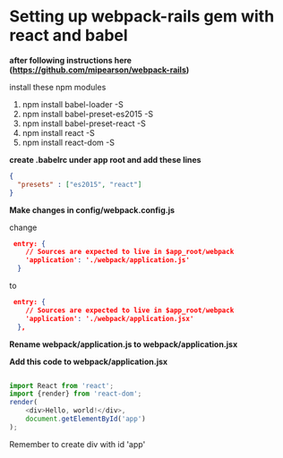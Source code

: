 

# Setting up webpack-rails gem with react and babel

**after following instructions here (https://github.com/mipearson/webpack-rails)**

install these npm modules

1. npm install babel-loader -S
1. npm install babel-preset-es2015 -S
1. npm install babel-preset-react -S
1. npm install react -S
1. npm install react-dom -S

**create .babelrc under app root and add these lines**
````json
{
  "presets" : ["es2015", "react"]
}
````

**Make changes in config/webpack.config.js**

change
````json
 entry: {
    // Sources are expected to live in $app_root/webpack
    'application': './webpack/application.js'
  }
````

to
````json
 entry: {
    // Sources are expected to live in $app_root/webpack
    'application': './webpack/application.jsx'
  },
````

**Rename webpack/application.js to webpack/application.jsx**

**Add this code to webpack/application.jsx**

```js

import React from 'react';
import {render} from 'react-dom';
render(
    <div>Hello, world!</div>,
    document.getElementById('app')
);

```

Remember to create div with id 'app'